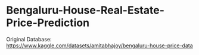 # Bengaluru-House-Real-Estate-Price-Prediction
Original Database: https://www.kaggle.com/datasets/amitabhajoy/bengaluru-house-price-data
